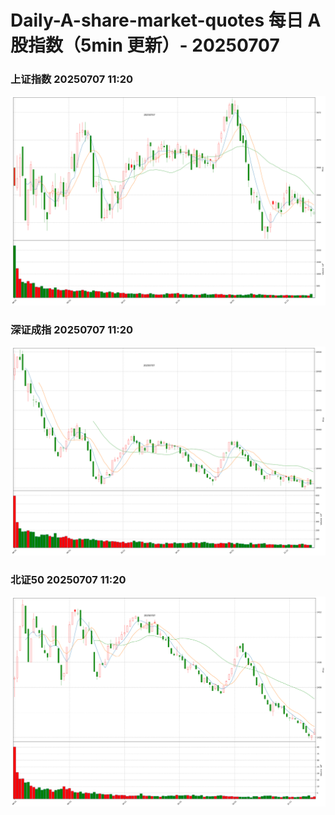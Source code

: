 
# Daily-A-share-market-quotes 每日 A 股指数（5min 更新）- 20250707

### 上证指数 20250707 11:20
![](./fig/2025/7/20250707-sh000001.png)

### 深证成指 20250707 11:20
![](./fig/2025/7/20250707-sz399001.png)

### 北证50 20250707 11:20
![](./fig/2025/7/20250707-bj899050.png)
